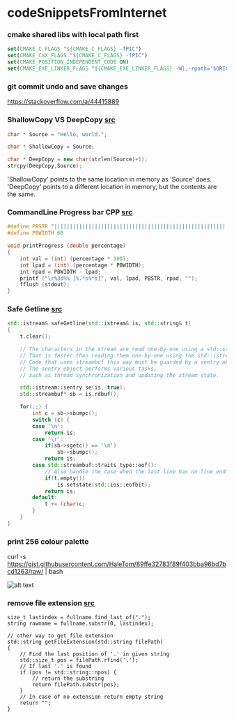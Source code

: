 # codeSnippetsFromInternet

### cmake shared libs with local path first
```cmake
set(CMAKE_C_FLAGS "${CMAKE_C_FLAGS} -fPIC")
set(CMAKE_CXX_FLAGS "${CMAKE_C_FLAGS} -fPIC")
set(CMAKE_POSITION_INDEPENDENT_CODE ON)
set(CMAKE_EXE_LINKER_FLAGS "${CMAKE_EXE_LINKER_FLAGS} -Wl,-rpath='$ORIGIN'")
```

### git commit undo and save changes
https://stackoverflow.com/a/44415889


### ShallowCopy VS DeepCopy [src]((https://stackoverflow.com/a/184754))
```C++
char * Source = "Hello, world.";

char * ShallowCopy = Source;    

char * DeepCopy = new char(strlen(Source)+1);
strcpy(DeepCopy,Source);        
```
'ShallowCopy' points to the same location in memory as 'Source' does. 'DeepCopy' points to a different location in memory, but the contents are the same.

### CommandLine Progress bar CPP [src](https://stackoverflow.com/a/36315819)
```C++
#define PBSTR "||||||||||||||||||||||||||||||||||||||||||||||||||||||||||||"
#define PBWIDTH 60

void printProgress (double percentage)
{
    int val = (int) (percentage * 100);
    int lpad = (int) (percentage * PBWIDTH);
    int rpad = PBWIDTH - lpad;
    printf ("\r%3d%% [%.*s%*s]", val, lpad, PBSTR, rpad, "");
    fflush (stdout);
}
```

### Safe Getline [src](https://stackoverflow.com/a/6089413)

```CPP
std::istream& safeGetline(std::istream& is, std::string& t)
{
    t.clear();

    // The characters in the stream are read one-by-one using a std::streambuf.
    // That is faster than reading them one-by-one using the std::istream.
    // Code that uses streambuf this way must be guarded by a sentry object.
    // The sentry object performs various tasks,
    // such as thread synchronization and updating the stream state.

    std::istream::sentry se(is, true);
    std::streambuf* sb = is.rdbuf();

    for(;;) {
        int c = sb->sbumpc();
        switch (c) {
        case '\n':
            return is;
        case '\r':
            if(sb->sgetc() == '\n')
                sb->sbumpc();
            return is;
        case std::streambuf::traits_type::eof():
            // Also handle the case when the last line has no line ending
            if(t.empty())
                is.setstate(std::ios::eofbit);
            return is;
        default:
            t += (char)c;
        }
    }
}
```
### print 256 colour palette

curl -s https://gist.githubusercontent.com/HaleTom/89ffe32783f89f403bba96bd7bcd1263/raw/ | bash

![alt text][image]

[image]: https://i.imgur.com/okBgrw4.png 


### remove file extension [src](https://stackoverflow.com/a/6417880)
```
size_t lastindex = fullname.find_last_of("."); 
string rawname = fullname.substr(0, lastindex); 

// other way to get file extension
std::string getFileExtension(std::string filePath)
{
    // Find the last position of '.' in given string
    std::size_t pos = filePath.rfind('.');
    // If last '.' is found
    if (pos != std::string::npos) {
        // return the substring
        return filePath.substr(pos);
    }
    // In case of no extension return empty string
    return "";
}

```
